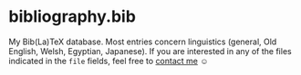 bibliography.bib
================

My Bib(La)TeX database. Most entries concern linguistics (general, Old English, Welsh, Egyptian, Japanese). If you are interested in any of the files indicated in the `file` fields, feel free to [contact me](http://me.digitalwords.net/) ☺
